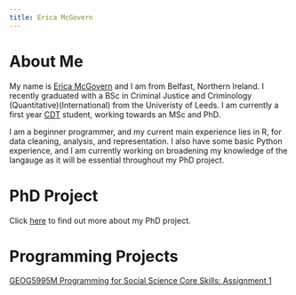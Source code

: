 ```yaml
---
title: Erica McGovern
---
```


# About Me

My name is [Erica McGovern](https://www.linkedin.com/in/erica-mcgovern-65356b140/) and I am from Belfast, Northern Ireland. I recently graduated with a BSc in Criminal Justice and Criminology (Quantitative)(International) from the Univeristy of Leeds. I am currently a first year [CDT](https://datacdt.org) student, working towards an MSc and PhD.  

I am a beginner programmer, and my current main experience lies in R, for data cleaning, analysis, and representation. I also have some basic Python experience, and I am currently working on broadening my knowledge of the langauge as it will be essential throughout my PhD project. 


# PhD Project 

Click [here](phdinfo.md) to find out more about my PhD project.


# Programming Projects

[GEOG5995M Programming for Social Science Core Skills: Assignment 1](geogassignment1.md)

